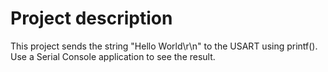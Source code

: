 # Project description

This project sends the string "Hello World\r\n" to the USART using printf(). Use a Serial Console application to see the result.
